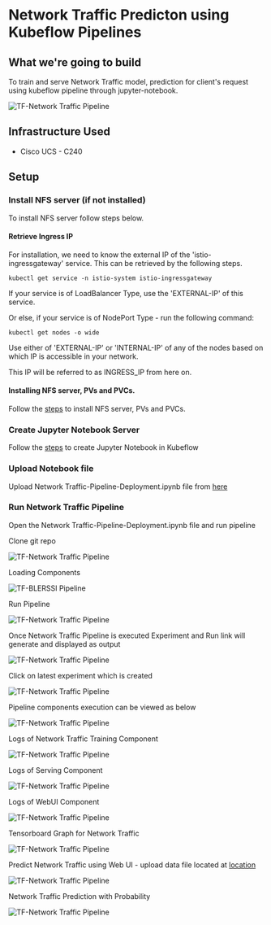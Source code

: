 # Network Traffic Predicton using Kubeflow Pipelines

## What we're going to build

To train and serve Network Traffic model, prediction for client's request using kubeflow pipeline through jupyter-notebook.

![TF-Network Traffic Pipeline](pictures/0-network-graph.PNG)

## Infrastructure Used

* Cisco UCS - C240


## Setup

### Install NFS server (if not installed)

To install NFS server follow steps below.

#### Retrieve Ingress IP


For installation, we need to know the external IP of the 'istio-ingressgateway' service. This can be retrieved by the following steps.

```
kubectl get service -n istio-system istio-ingressgateway
```

If your service is of LoadBalancer Type, use the 'EXTERNAL-IP' of this service.  

Or else, if your service is of NodePort Type - run the following command:  

```
kubectl get nodes -o wide
```

Use either of 'EXTERNAL-IP' or 'INTERNAL-IP' of any of the nodes based on which IP is accessible in your network.  

This IP will be referred to as INGRESS_IP from here on.

#### Installing NFS server, PVs and PVCs.

Follow the [steps](../../../ble-localization/onprem/install) to install NFS server, PVs and PVCs.



### Create Jupyter Notebook Server

Follow the [steps](../../../ble-localization/onprem/notebook#create--connect-to-jupyter-notebook-server)  to create Jupyter Notebook in Kubeflow

### Upload Notebook file

Upload Network Traffic-Pipeline-Deployment.ipynb file from [here](./Network-Pipeline-Deployment.ipynb)

### Run Network Traffic Pipeline

Open the Network Traffic-Pipeline-Deployment.ipynb file and run pipeline

Clone git repo

![TF-Network Traffic  Pipeline](pictures/1-git-clone.PNG)

Loading Components

![TF-BLERSSI Pipeline](pictures/2-load-compoents.PNG)

Run Pipeline

![TF-Network Traffic Pipeline](pictures/2-run-pipeline.PNG)

Once Network Traffic Pipeline is executed Experiment and Run link will generate and displayed as output

![TF-Network Traffic Pipeline](pictures/3-exp-link.PNG)

Click on latest experiment which is created

![TF-Network Traffic Pipeline](pictures/4-pipeline-created.PNG)

Pipeline components execution can be viewed as below

![TF-Network Traffic Pipeline](pictures/6-pipeline-completed.PNG)


Logs of Network Traffic Training Component

![TF-Network Traffic Pipeline](pictures/2-training.PNG)

Logs of Serving Component

![TF-Network Traffic Pipeline](pictures/3-serving.PNG)

Logs of WebUI Component

![TF-Network Traffic Pipeline](pictures/4-webui.PNG)

Tensorboard Graph for Network Traffic

![TF-Network Traffic Pipeline](pictures/5-tensorboard-graph.PNG)

Predict Network Traffic using Web UI - upload data file located at [location](./../data/Network_Traffic.csv)

![TF-Network Traffic Pipeline](pictures/7-upload-file-1.PNG)

Network Traffic Prediction with Probability

![TF-Network Traffic Pipeline](pictures/8-show-table.PNG)
